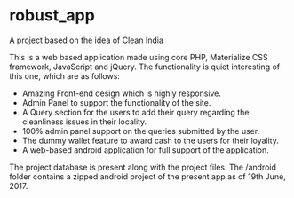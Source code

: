# robust_app
A project based on the idea of Clean India

This is a web based application made using core PHP, Materialize CSS framework, JavaScript and jQuery.
The functionality is quiet interesting of this one, which are as follows:

* Amazing Front-end design which is highly responsive.
* Admin Panel to support the functionality of the site.
* A Query section for the users to add their query regarding the cleanliness issues in their locality.
* 100% admin panel support on the queries submitted by the user.
* The dummy wallet feature to award cash to the users for their loyality.
* A web-based android application for full support of the application.


The project database is present along with the project files.
The /android folder contains a zipped android project of the present app as of 19th June, 2017.
